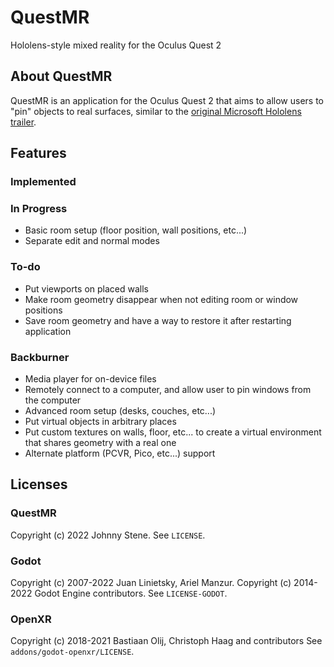 # QuestMR
Hololens-style mixed reality for the Oculus Quest 2

## About QuestMR
QuestMR is an application for the Oculus Quest 2 that aims to allow users to "pin" objects to real surfaces, similar to the [original Microsoft Hololens 
trailer](https://www.youtube.com/watch?v=qyzzdMkU7Fw&t=18s). 

## Features
### Implemented

### In Progress
- Basic room setup (floor position, wall positions, etc...)
- Separate edit and normal modes

### To-do
- Put viewports on placed walls
- Make room geometry disappear when not editing room or window positions
- Save room geometry and have a way to restore it after restarting application

### Backburner
- Media player for on-device files
- Remotely connect to a computer, and allow user to pin windows from the computer
- Advanced room setup (desks, couches, etc...)
- Put virtual objects in arbitrary places
- Put custom textures on walls, floor, etc... to create a virtual environment that shares geometry with a real one
- Alternate platform (PCVR, Pico, etc...) support

## Licenses
### QuestMR
Copyright (c) 2022 Johnny Stene.
See `LICENSE`.

### Godot
Copyright (c) 2007-2022 Juan Linietsky, Ariel Manzur.
Copyright (c) 2014-2022 Godot Engine contributors.
See `LICENSE-GODOT`.

### OpenXR
Copyright (c) 2018-2021 Bastiaan Olij, Christoph Haag and contributors
See `addons/godot-openxr/LICENSE`.
